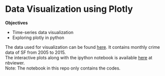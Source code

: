 # Data Visualization using Plotly
**Objectives**
- Time-series data visualization 
- Exploring plotly in python

The data used for visualization can be found [here](https://data.sfgov.org/Public-Safety/Monthly-Property-Crime-2005-to-2015/k5vw-3yuz). It contains monthly crime data of SF from 2005 to 2015.  
The interactive plots along with the ipython notebook is available [here](http://nbviewer.jupyter.org/gist/arpitaj5/8c9d060cf940ade87d42ffa5b1f327b0) at nbviewer.  
Note: The notebook in this repo only contains the codes.  
